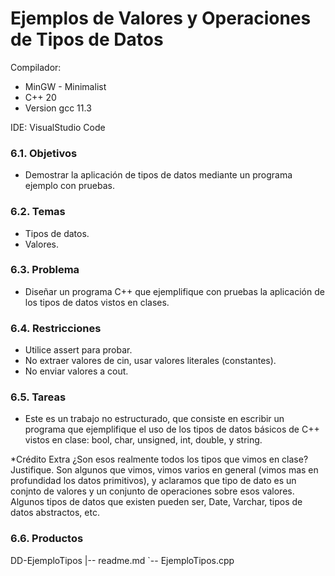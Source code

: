# Ejemplos de Valores y Operaciones de Tipos de Datos

Compilador: 
* MinGW - Minimalist
* C++ 20 
* Version gcc 11.3

IDE: VisualStudio Code


### 6.1. Objetivos
* Demostrar la aplicación de tipos de datos mediante un programa ejemplo con
pruebas.

### 6.2. Temas
* Tipos de datos.
* Valores.

### 6.3. Problema
* Diseñar un programa C++ que ejemplifique con pruebas la aplicación de los tipos
de datos vistos en clases.

### 6.4. Restricciones
* Utilice assert para probar.
* No extraer valores de cin, usar valores literales (constantes).
* No enviar valores a cout.

### 6.5. Tareas
* Este es un trabajo no estructurado, que consiste en escribir un programa que
ejemplifique el uso de los tipos de datos básicos de C++ vistos en clase: bool,
char, unsigned, int, double, y string.

*Crédito Extra
¿Son esos realmente todos los tipos que vimos en clase?
Justifique.
Son algunos que vimos, vimos varios en general (vimos mas en profundidad los datos primitivos), y aclaramos que tipo de dato es un conjnto de valores y un conjunto de operaciones sobre esos valores.
Algunos tipos de datos que existen pueden ser, Date, Varchar, tipos de datos abstractos, etc. 

### 6.6. Productos
DD-EjemploTipos
 |-- readme.md
 `-- EjemploTipos.cpp

